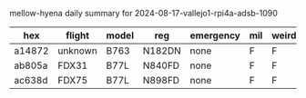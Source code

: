mellow-hyena daily summary for 2024-08-17-vallejo1-rpi4a-adsb-1090

|hex|flight|model|reg|emergency|mil|weirdo|
|--|--|--|--|--|--|--|
|a14872|unknown|B763|N182DN|none|F|F|
|ab805a|FDX31|B77L|N840FD|none|F|F|
|ac638d|FDX75|B77L|N898FD|none|F|F|
